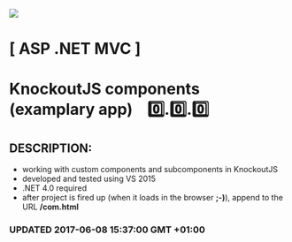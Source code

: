 <img src="https://github.com/Dabrowski-Software-Development/KnockoutComponentsAndSubComponents/blob/master/github_json2sql.png"></img>
# [ ASP .NET MVC ]
# KnockoutJS components (examplary app) &nbsp;&nbsp;&nbsp;:zero:.:zero:.:zero:

## DESCRIPTION:
 - working with custom components and subcomponents in KnockoutJS
 - developed and tested using VS 2015
 - .NET 4.0 required
 - after project is fired up (when it loads in the browser <strong>;-)</strong>), append to the URL <strong>/com.html</strong>
 
### <strong>UPDATED 2017-06-08 15:37:00 GMT +01:00</strong>
